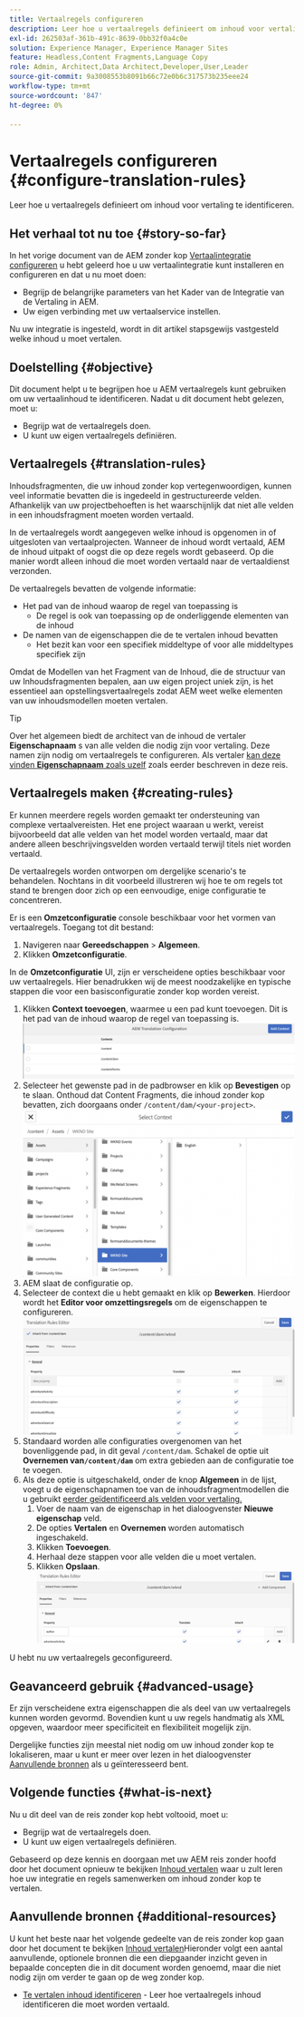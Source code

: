 ```yaml
---
title: Vertaalregels configureren
description: Leer hoe u vertaalregels definieert om inhoud voor vertaling te identificeren.
exl-id: 262503af-361b-491c-8639-0bb32f0a4c0e
solution: Experience Manager, Experience Manager Sites
feature: Headless,Content Fragments,Language Copy
role: Admin, Architect,Data Architect,Developer,User,Leader
source-git-commit: 9a3008553b8091b66c72e0b6c317573b235eee24
workflow-type: tm+mt
source-wordcount: '847'
ht-degree: 0%

---
```


# Vertaalregels configureren {#configure-translation-rules}

Leer hoe u vertaalregels definieert om inhoud voor vertaling te identificeren.

## Het verhaal tot nu toe {#story-so-far}

In het vorige document van de AEM zonder kop [Vertaalintegratie configureren](configure-connector.md) u hebt geleerd hoe u uw vertaalintegratie kunt installeren en configureren en dat u nu moet doen:

* Begrijp de belangrijke parameters van het Kader van de Integratie van de Vertaling in AEM.
* Uw eigen verbinding met uw vertaalservice instellen.

Nu uw integratie is ingesteld, wordt in dit artikel stapsgewijs vastgesteld welke inhoud u moet vertalen.

## Doelstelling {#objective}

Dit document helpt u te begrijpen hoe u AEM vertaalregels kunt gebruiken om uw vertaalinhoud te identificeren. Nadat u dit document hebt gelezen, moet u:

* Begrijp wat de vertaalregels doen.
* U kunt uw eigen vertaalregels definiëren.

## Vertaalregels {#translation-rules}

Inhoudsfragmenten, die uw inhoud zonder kop vertegenwoordigen, kunnen veel informatie bevatten die is ingedeeld in gestructureerde velden. Afhankelijk van uw projectbehoeften is het waarschijnlijk dat niet alle velden in een inhoudsfragment moeten worden vertaald.

In de vertaalregels wordt aangegeven welke inhoud is opgenomen in of uitgesloten van vertaalprojecten. Wanneer de inhoud wordt vertaald, AEM de inhoud uitpakt of oogst die op deze regels wordt gebaseerd. Op die manier wordt alleen inhoud die moet worden vertaald naar de vertaaldienst verzonden.

De vertaalregels bevatten de volgende informatie:

* Het pad van de inhoud waarop de regel van toepassing is
   * De regel is ook van toepassing op de onderliggende elementen van de inhoud
* De namen van de eigenschappen die de te vertalen inhoud bevatten
   * Het bezit kan voor een specifiek middeltype of voor alle middeltypes specifiek zijn

Omdat de Modellen van het Fragment van de Inhoud, die de structuur van uw Inhoudsfragmenten bepalen, aan uw eigen project uniek zijn, is het essentieel aan opstellingsvertaalregels zodat AEM weet welke elementen van uw inhoudsmodellen moeten vertalen.

>[!TIP]
>
>Over het algemeen biedt de architect van de inhoud de vertaler **Eigenschapnaam** s van alle velden die nodig zijn voor vertaling. Deze namen zijn nodig om vertaalregels te configureren. Als vertaler [kan deze vinden **Eigenschapnaam** zoals uzelf](getting-started.md#content-models) zoals eerder beschreven in deze reis.

## Vertaalregels maken {#creating-rules}

Er kunnen meerdere regels worden gemaakt ter ondersteuning van complexe vertaalvereisten. Het ene project waaraan u werkt, vereist bijvoorbeeld dat alle velden van het model worden vertaald, maar dat andere alleen beschrijvingsvelden worden vertaald terwijl titels niet worden vertaald.

De vertaalregels worden ontworpen om dergelijke scenario&#39;s te behandelen. Nochtans in dit voorbeeld illustreren wij hoe te om regels tot stand te brengen door zich op een eenvoudige, enige configuratie te concentreren.

Er is een **Omzetconfiguratie** console beschikbaar voor het vormen van vertaalregels. Toegang tot dit bestand:

1. Navigeren naar **Gereedschappen** > **Algemeen**.
1. Klikken **Omzetconfiguratie**.

In de **Omzetconfiguratie** UI, zijn er verscheidene opties beschikbaar voor uw vertaalregels. Hier benadrukken wij de meest noodzakelijke en typische stappen die voor een basisconfiguratie zonder kop worden vereist.

1. Klikken **Context toevoegen**, waarmee u een pad kunt toevoegen. Dit is het pad van de inhoud waarop de regel van toepassing is.
   ![Context toevoegen](assets/add-translation-context.png)
1. Selecteer het gewenste pad in de padbrowser en klik op **Bevestigen** op te slaan. Onthoud dat Content Fragments, die inhoud zonder kop bevatten, zich doorgaans onder `/content/dam/<your-project>`.
   ![Het pad selecteren](assets/select-context.png)
1. AEM slaat de configuratie op.
1. Selecteer de context die u hebt gemaakt en klik op **Bewerken**. Hierdoor wordt het **Editor voor omzettingsregels** om de eigenschappen te configureren.
   ![Editor voor vertaalregels](assets/translation-rules-editor.png)
1. Standaard worden alle configuraties overgenomen van het bovenliggende pad, in dit geval `/content/dam`. Schakel de optie uit **Overnemen van`/content/dam`** om extra gebieden aan de configuratie toe te voegen.
1. Als deze optie is uitgeschakeld, onder de knop **Algemeen** in de lijst, voegt u de eigenschapnamen toe van de inhoudsfragmentmodellen die u gebruikt [eerder geïdentificeerd als velden voor vertaling.](getting-started.md#content-models)
   1. Voer de naam van de eigenschap in het dialoogvenster **Nieuwe eigenschap** veld.
   1. De opties **Vertalen** en **Overnemen** worden automatisch ingeschakeld.
   1. Klikken **Toevoegen**.
   1. Herhaal deze stappen voor alle velden die u moet vertalen.
   1. Klikken **Opslaan**.
      ![Eigenschap toevoegen](assets/add-property.png)

U hebt nu uw vertaalregels geconfigureerd.

## Geavanceerd gebruik {#advanced-usage}

Er zijn verscheidene extra eigenschappen die als deel van uw vertaalregels kunnen worden gevormd. Bovendien kunt u uw regels handmatig als XML opgeven, waardoor meer specificiteit en flexibiliteit mogelijk zijn.

Dergelijke functies zijn meestal niet nodig om uw inhoud zonder kop te lokaliseren, maar u kunt er meer over lezen in het dialoogvenster [Aanvullende bronnen](#additional-resources) als u geïnteresseerd bent.

## Volgende functies {#what-is-next}

Nu u dit deel van de reis zonder kop hebt voltooid, moet u:

* Begrijp wat de vertaalregels doen.
* U kunt uw eigen vertaalregels definiëren.

Gebaseerd op deze kennis en doorgaan met uw AEM reis zonder hoofd door het document opnieuw te bekijken [Inhoud vertalen](translate-content.md) waar u zult leren hoe uw integratie en regels samenwerken om inhoud zonder kop te vertalen.

## Aanvullende bronnen {#additional-resources}

U kunt het beste naar het volgende gedeelte van de reis zonder kop gaan door het document te bekijken [Inhoud vertalen](translate-content.md)Hieronder volgt een aantal aanvullende, optionele bronnen die een diepgaander inzicht geven in bepaalde concepten die in dit document worden genoemd, maar die niet nodig zijn om verder te gaan op de weg zonder kop.

* [Te vertalen inhoud identificeren](/help/sites-administering/tc-rules.md) - Leer hoe vertaalregels inhoud identificeren die moet worden vertaald.
